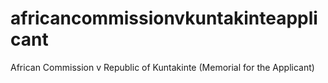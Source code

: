 # africancommissionvkuntakinteapplicant
African Commission v Republic of Kuntakinte (Memorial for the Applicant)
